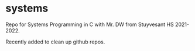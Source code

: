 # systems
Repo for Systems Programming in C with Mr. DW from Stuyvesant HS 2021-2022. 

Recently added to clean up github repos.

